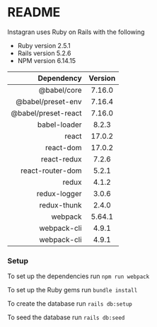 # README

Instagran uses Ruby on Rails with the following
* Ruby version 2.5.1
* Rails version 5.2.6
* NPM version 6.14.15

|          Dependency | Version |
|--------------------:|:-------:|
|         @babel/core |  7.16.0 |
|   @babel/preset-env |  7.16.4 |
| @babel/preset-react |  7.16.0 |
|        babel-loader |  8.2.3  |
|               react |  17.0.2 |
|           react-dom |  17.0.2 |
|         react-redux |  7.2.6  |
|    react-router-dom |  5.2.1  |
|               redux |  4.1.2  |
|        redux-logger |  3.0.6  |
|         redux-thunk |  2.4.0  |
|             webpack |  5.64.1 |
|         webpack-cli |  4.9.1  |
|         webpack-cli |  4.9.1  |

### Setup
To set up the dependencies run `npm run webpack`

To set up the Ruby gems run `bundle install`

To create the database run `rails db:setup`

To seed the database run `rails db:seed`
